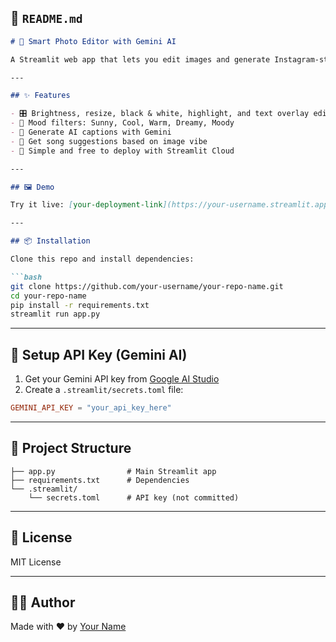 ## 📄 `README.md`

````markdown
# 📸 Smart Photo Editor with Gemini AI

A Streamlit web app that lets you edit images and generate Instagram-style captions or song recommendations using Google's Gemini AI.

---

## ✨ Features

- 🎛️ Brightness, resize, black & white, highlight, and text overlay edits
- 🎨 Mood filters: Sunny, Cool, Warm, Dreamy, Moody
- 📝 Generate AI captions with Gemini
- 🎵 Get song suggestions based on image vibe
- 🚀 Simple and free to deploy with Streamlit Cloud

---

## 🖼️ Demo

Try it live: [your-deployment-link](https://your-username.streamlit.app)

---

## 📦 Installation

Clone this repo and install dependencies:

```bash
git clone https://github.com/your-username/your-repo-name.git
cd your-repo-name
pip install -r requirements.txt
streamlit run app.py
````

---

## 🔐 Setup API Key (Gemini AI)

1. Get your Gemini API key from [Google AI Studio](https://aistudio.google.com/app/apikey)
2. Create a `.streamlit/secrets.toml` file:

```toml
GEMINI_API_KEY = "your_api_key_here"
```

---

## 📁 Project Structure

```
├── app.py                # Main Streamlit app
├── requirements.txt      # Dependencies
└── .streamlit/
    └── secrets.toml      # API key (not committed)
```

---

## 📜 License

MIT License

---

## 🙋‍♂️ Author

Made with ❤️ by [Your Name](https://github.com/your-username)
